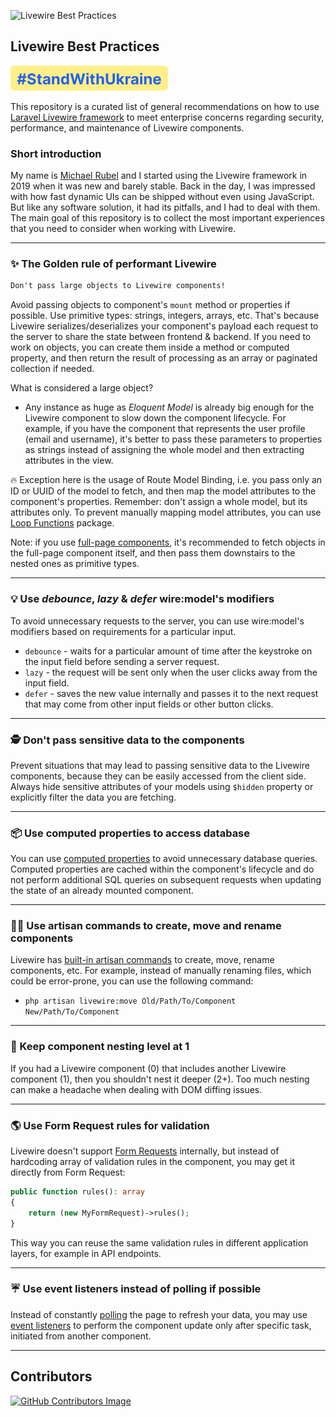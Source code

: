 ![Livewire Best Practices](https://avatars.githubusercontent.com/u/51960834?s=100&v=4)

## Livewire Best Practices
[![StandWithUkraine](https://raw.githubusercontent.com/vshymanskyy/StandWithUkraine/main/badges/StandWithUkraine.svg)](https://github.com/vshymanskyy/StandWithUkraine/blob/main/docs/README.md)

This repository is a curated list of general recommendations on how to use [Laravel Livewire framework](https://github.com/livewire/livewire) to meet enterprise concerns regarding security, performance, and maintenance of Livewire components.

### Short introduction
My name is [Michael Rubel](https://github.com/michael-rubel) and I started using the Livewire framework in 2019 when it was new and barely stable. Back in the day, I was impressed with how fast dynamic UIs can be shipped without even using JavaScript. But like any software solution, it had its pitfalls, and I had to deal with them. The main goal of this repository is to collect the most important experiences that you need to consider when working with Livewire.

---
### ✨ The Golden rule of performant Livewire
```html
Don't pass large objects to Livewire components!
```

Avoid passing objects to component's `mount` method or properties if possible. Use primitive types: strings, integers, arrays, etc. That's because Livewire serializes/deserializes your component's payload each request to the server to share the state between frontend & backend. If you need to work on objects, you can create them inside a method or computed property, and then return the result of processing as an array or paginated collection if needed.

What is considered a large object?
- Any instance as huge as *Eloquent Model* is already big enough for the Livewire component to slow down the component lifecycle. For example, if you have the component that represents the user profile (email and username), it's better to pass these parameters to properties as strings instead of assigning the whole model and then extracting attributes in the view.

🔥 Exception here is the usage of Route Model Binding, i.e. you pass only an ID or UUID of the model to fetch, and then map the model attributes to the component's properties. Remember: don't assign a whole model, but its attributes only. To prevent manually mapping model attributes, you can use [Loop Functions](https://github.com/michael-rubel/laravel-loop-functions#assign-eloquent-model-attributes-to-class-properties) package.

Note: if you use [full-page components](https://laravel-livewire.com/docs/2.x/rendering-components#page-components), it's recommended to fetch objects in the full-page component itself, and then pass them downstairs to the nested ones as primitive types.

---
### 💡 Use *debounce*, *lazy* & *defer* wire:model's modifiers
To avoid unnecessary requests to the server, you can use wire:model's modifiers based on requirements for a particular input.
- `debounce` - waits for a particular amount of time after the keystroke on the input field before sending a server request.
- `lazy` - the request will be sent only when the user clicks away from the input field.
- `defer` - saves the new value internally and passes it to the next request that may come from other input fields or other button clicks.

---
### 🕵️ Don't pass sensitive data to the components
Prevent situations that may lead to passing sensitive data to the Livewire components, because they can be easily accessed from the client side. Always hide sensitive attributes of your models using `$hidden` property or explicitly filter the data you are fetching.

---
### 📦 Use computed properties to access database
You can use [computed properties](https://laravel-livewire.com/docs/2.x/properties#computed-properties) to avoid unnecessary database queries. Computed properties are cached within the component's lifecycle and do not perform additional SQL queries on subsequent requests when updating the state of an already mounted component.

---
### 👨‍💻 Use artisan commands to create, move and rename components
Livewire has [built-in artisan commands](https://laravel-livewire.com/docs/2.x/reference#artisan-commands) to create, move, rename components, etc.
For example, instead of manually renaming files, which could be error-prone, you can use the following command:
- `php artisan livewire:move Old/Path/To/Component New/Path/To/Component`

---
### 🧵 Keep component nesting level at 1
If you had a Livewire component (0) that includes another Livewire component (1), then you shouldn't nest it deeper (2+). Too much nesting can make a headache when dealing with DOM diffing issues.

---
### 🌎 Use Form Request rules for validation
Livewire doesn't support [Form Requests](https://laravel.com/docs/9.x/validation#form-request-validation) internally, but instead of hardcoding array of validation rules in the component, you may get it directly from Form Request:
```php
public function rules(): array
{
    return (new MyFormRequest)->rules();
}
```

This way you can reuse the same validation rules in different application layers, for example in API endpoints.

---
### ☔ Use event listeners instead of polling if possible
Instead of constantly [polling](https://laravel-livewire.com/docs/2.x/polling#polling-background) the page to refresh your data, you may use [event listeners](https://laravel-livewire.com/docs/2.x/events#event-listeners) to perform the component update only after specific task, initiated from another component.

---
## Contributors
[![GitHub Contributors Image](https://contrib.rocks/image?repo=michael-rubel/livewire-best-practices)](https://github.com/michael-rubel/livewire-best-practices/graphs/contributors)
